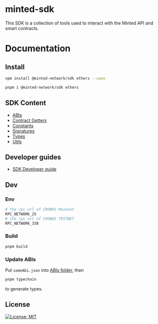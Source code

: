 # minted-sdk

This SDK is a collection of tools used to interact with the Minted API and smart contracts.

# Documentation

## Install

```bash
npm install @minted-network/sdk ethers --save
```

```bash
pnpm i @minted-network/sdk ethers
```

## SDK Content

- [ABIs](doc/abis.md)
- [Contract Getters](doc/contracts.md)
- [Constants](doc/constants.md)
- [Signatures](doc/signatures.md)
- [Types](doc/types.md)
- [Utils](doc/utils.md)

## Developer guides

- [SDK Developer guide](doc/guide.md)

## Dev

### Env

```bash
# the rpc url of CRONOS Mainnet
RPC_NETWORK_25
# the rpc url of CRONOS TESTNET
RPC_NETWORK_338
```

### Build

```bash
pnpm build
```

### Update ABIs

Put `someAbi.json` into [ABIs folder](src/abis/), then

```bash
pnpm typechain
```

to generate types.

## License

[![License: MIT](https://img.shields.io/badge/License-MIT-yellow.svg)](https://opensource.org/licenses/MIT)
